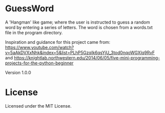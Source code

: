 # GuessWord
A 'Hangman' like game; where the user is instructed to guess a random word by entering a series of letters. The word is chosen from a words.txt file in the program directory.

Inspiration and guidance for this project came from: https://www.youtube.com/watch?v=5aAkDVXxNhk&index=5&list=PLhP5GzqIk6qsYjU_3tod0nqoWGXlq9RvF and https://knightlab.northwestern.edu/2014/06/05/five-mini-programming-projects-for-the-python-beginner

Version 1.0.0

# License

Licensed under the MIT License.
